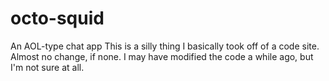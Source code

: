 # octo-squid
An AOL-type chat app
This is a silly thing I basically took off of a code site. Almost no change, if none. I may have modified the code a while ago, but I'm not sure at all.
